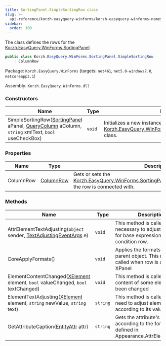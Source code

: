 ```yaml
---
title: SortingPanel.SimpleSortingRow class
slug: >-
  api-reference/korzh-easyquery-winforms/korzh-easyquery-winforms-namespace/sortingpanel-simplesortingrow-class
sidebar:
  order: 100
---
```


The class defines the rows for the [Korzh.EasyQuery.WinForms.SortingPanel](/easyquery/docs/api-reference/korzh-easyquery-winforms/korzh-easyquery-winforms-namespace/sortingpanel-class).
```csharp
public class Korzh.EasyQuery.WinForms.SortingPanel.SimpleSortingRow
    : ColumnRow

```
Package: `Korzh.EasyQuery.WinForms` (targets: `net461`, `net5.0-windows7.0`, `netcoreapp3.1`)

Assembly: `Korzh.EasyQuery.WinForms.dll`

### Constructors

| Name | Type | Description | 
| --- | --- | --- | 
| SimpleSortingRow([SortingPanel](/easyquery/docs/api-reference/korzh-easyquery-winforms/korzh-easyquery-winforms-namespace/sortingpanel-class) aPanel, [QueryColumn](/easyquery/docs/api-reference/korzh-easyquery/korzh-easyquery-namespace/querycolumn-class) aColumn, `string` xmlText, `bool` useCheckBox) | `void` | Initializes a new instance of the [Korzh.EasyQuery.WinForms.SortingPanel.SimpleSortingRow](/easyquery/docs/api-reference/korzh-easyquery-winforms/korzh-easyquery-winforms-namespace/sortingpanel-class) class. | 


### Properties

| Name | Type | Description | 
| --- | --- | --- | 
| ColumnRow | [ColumnRow](/easyquery/docs/api-reference/korzh-easyquery-winforms/korzh-easyquery-winforms-namespace/columnrow-class) | Gets or sets the [Korzh.EasyQuery.WinForms.SortingPanel.SimpleSortingRow.ColumnRow](/easyquery/docs/api-reference/korzh-easyquery-winforms/korzh-easyquery-winforms-namespace/sortingpanel-class) the row is connected with. | 


### Methods

| Name | Type | Description | 
| --- | --- | --- | 
| AttrElementTextAdjusting(`object` sender, [TextAdjustingEventArgs](/easyquery/docs/api-reference/korzh-easyquery-winforms/korzh-easyquery-winforms-namespace/textadjustingeventargs-class) e) | `void` | This method is called when it is necessary to adjust text value for base expression in condition row. | 
| CoreApplyFormats() | `void` | Applies the formats used in parent object. This method is called when row is added into XPanel | 
| ElementContentChanged([XElement](/easyquery/docs/api-reference/korzh-easyquery-winforms/korzh-easyquery-winforms-namespace/xelement-class) element, `bool` valueChanged, `bool` textChanged) | `void` | This method is called when the content of some element has been changed | 
| ElementTextAdjusting([XElement](/easyquery/docs/api-reference/korzh-easyquery-winforms/korzh-easyquery-winforms-namespace/xelement-class) element, `string` newValue, `string` text) | `string` | This method is called when we need to adjust element's text according to its value | 
| GetAttributeCaption([EntityAttr](/easyquery/docs/api-reference/korzh-easyquery/korzh-easyquery-namespace/entityattr-class) attr) | `string` | Gets the attribute's caption according to the format defined in Appearance.AttrElementFormat |
